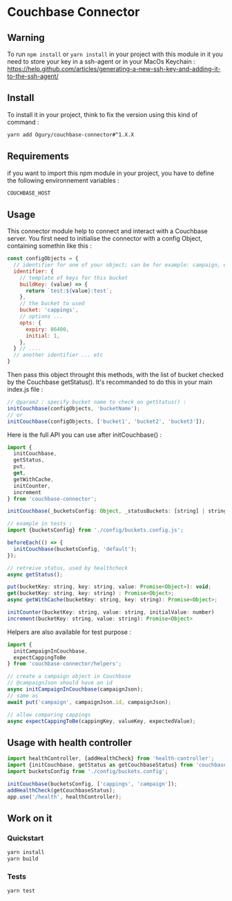 # Couchbase Connector

## Warning

To run `npm install` or `yarn install` in your project with this module in it you need to store your key in a ssh-agent or in your MacOs Keychain : https://help.github.com/articles/generating-a-new-ssh-key-and-adding-it-to-the-ssh-agent/

## Install

To install it in your project, think to fix the version using this kind of command :

```bash
yarn add Ogury/couchbase-connector#^1.X.X
```

## Requirements

if you want to import this npm module in your project, you have to define the following environnement variables :

```bash
COUCHBASE_HOST
```

## Usage

This connector module help to connect and interact with a Couchbase server.
You first need to initialise the connector with a config Object, containing somethin like this :

```javascript
const configObjects = {
  // identifier for one of your object; can be for example: campaign, externalAccomplished ...
  identifier: {
    // template of keys for this bucket
    buildKey: (value) => {
      return `test:${value}:test`;
    },
    // the bucket to used
    bucket: 'cappings',
    // options ...
    opts: {
      expiry: 86400,
      initial: 1,
    },
  } // ....
  // another identifier ... etc
}
```

Then pass this object throught this methods, with the list of bucket checked by the Couchbase getStatus(). It's recommanded to do this in your main index.js file :

```javascript
// @param2 : specify bucket name to check on getStatus() :
initCouchbase(configObjects, 'bucketName');
// or
initCouchbase(configObjects, ['bucket1', 'bucket2', 'bucket3']);
```

Here is the full API you can use after initCouchbase() :

```javascript
import {
  initCouchbase,
  getStatus,
  put,
  get,
  getWithCache,
  initCounter,
  increment
} from 'couchbase-connector';

initCouchbase(_bucketsConfig: Object, _statusBuckets: [string] | string);

// example in tests :
import {bucketsConfig} from './config/buckets.config.js';

beforeEach(() => {
  initCouchbase(bucketsConfig, 'default');
});

// retreive status, used by healthcheck
async getStatus();

put(bucketKey: string, key: string, value: Promise<Object>): void;
get(bucketKey: string, key: string) : Promise<Object>;
async getWithCache(bucketKey: string, key: string): Promise<Object>;

initCounter(bucketKey: string, value: string, initialValue: number)
increment(bucketKey: string, value: string): Promise<Object>
```

Helpers are also available for test purpose :

```javascript
import {
  initCampaignInCouchbase,
  expectCappingToBe
} from 'couchbase-connector/helpers';

// create a campaign object in Couchbase
// @campaignJson should have an id
async initCampaignInCouchbase(campaignJson);
// same as
await put('campaign', campaignJson.id, campaignJson);

// allow comparing cappings
async expectCappingToBe(cappingKey, valueKey, expectedValue);
```

## Usage with health controller

```javascript
import healthController, {addHealthCheck} from 'health-controller';
import {initCouchbase, getStatus as getCouchbaseStatus} from 'couchbase-connector';
import bucketsConfig from './config/buckets.config';

initCouchbase(bucketsConfig, ['cappings', 'campaign']);
addHealthCheck(getCouchbaseStatus);
app.use('/health', healthController);
```

## Work on it

### Quickstart

```bash
yarn install
yarn build
```

### Tests

```bash
yarn test
```